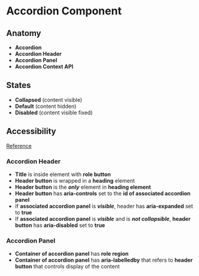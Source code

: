 # Accordion Component

## Anatomy

- **Accordion**
- **Accordion Header**
- **Accordion Panel**
- **Accordion Context API**

## States

- **Collapsed** (content visible)
- **Default** (content hidden)
- **Disabled** (content visible fixed)

## Accessibility

[Reference](https://www.w3.org/WAI/ARIA/apg/patterns/accordion/)

### Accordion Header

- **Title** is inside element with **role button**
- **Header button** is wrapped in a **heading** element
- **Header button** is the **_only_** element in **heading element**
- **Header button** has **aria-controls** set to the **id of associated accordion panel**
- If **associated accordion panel** is **_visible_**, header has **aria-expanded** set to **true**
- If **associated accordion panel** is **_visible_** and is **_not collapsible_**, **header button** has **aria-disabled** set to **true**

### Accordion Panel

- **Container of accordion panel** has **role region**
- **Container of accordion panel** has **aria-labelledby** that refers to **header button** that controls display of the content
